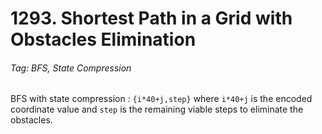 # 1293. Shortest Path in a Grid with Obstacles Elimination

###### Tag: BFS, State Compression

BFS with state compression : `{i*40+j,step}` where `i*40+j` is the encoded coordinate value and `step` is the remaining viable steps to eliminate the obstacles.
